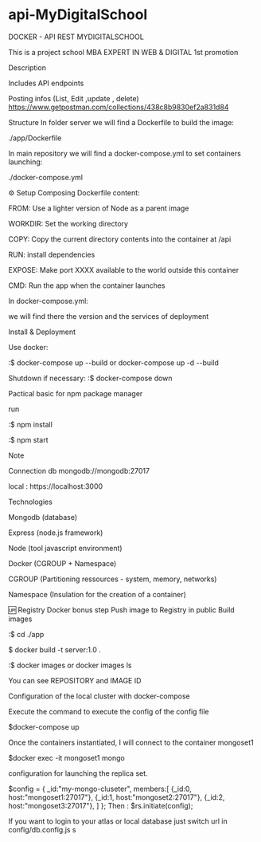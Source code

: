 # api-MyDigitalSchool


DOCKER - API REST MYDIGITALSCHOOL

This  is a project school MBA EXPERT IN WEB & DIGITAL 1st promotion 

Description

Includes API endpoints 

Posting infos (List, Edit ,update , delete)
https://www.getpostman.com/collections/438c8b9830ef2a831d84


Structure
In folder server  we will find a Dockerfile to build the image:

./app/Dockerfile

In main repository we will find a docker-compose.yml to set containers launching:

./docker-compose.yml


⚙️ Setup Composing
Dockerfile content:

FROM: Use a lighter version of Node as a parent image

WORKDIR: Set the working directory

COPY: Copy the current directory contents into the container at /api

RUN: install dependencies

EXPOSE: Make port XXXX available to the world outside this container

CMD: Run the app when the container launches

In docker-compose.yml:

we will find there the version and the services of deployment


Install & Deployment

Use docker:

:$ docker-compose up --build or docker-compose up -d --build

Shutdown if necessary: :$ docker-compose down


Pactical basic for npm package manager

 run 

:$ npm install

:$ npm start



Note

Connection db mongodb://mongodb:27017


local : https://localhost:3000


Technologies

Mongodb (database)

Express (node.js framework)

Node (tool javascript environment)

Docker (CGROUP + Namespace)

CGROUP (Partitioning ressources - system, memory, networks)

Namespace (Insulation for the creation of a container)


🆙 Registry Docker bonus step
Push image to Registry in public
Build images 

:$ cd ./app

$ docker build -t server:1.0 .

:$ docker images or docker images ls

You can see REPOSITORY and IMAGE ID 


Configuration of the local cluster with docker-compose

Execute the command to execute the config of the config file


$docker-compose up

Once the containers instantiated, I will connect to the container mongoset1

$docker exec -it mongoset1 mongo

configuration for launching the replica set.

$config = {
    _id:"my-mongo-cluseter",
    members:[
        {_id:0, host:"mongoset1:27017"},
        {_id:1, host:"mongoset2:27017"},
        {_id:2, host:"mongoset3:27017"},
    ]
};
Then :
$rs.initiate(config);


If you want to login to your atlas or local database just switch url in config/db.config.js
s

 
